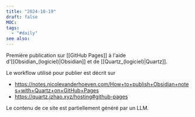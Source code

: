 ```yaml
---
title: "2024-10-19"
draft: false
MOC: 
tags:
  - "#daily"
see also:
---
```

Première publication sur [[GitHub Pages]] à l'aide d'[[Obsidian_(logiciel)|Obsidian]] et de [[Quartz_(logiciel)|Quartz]].

Le workflow utilisé pour publier est décrit sur
- https://notes.nicolevanderhoeven.com/How+to+publish+Obsidian+notes+with+Quartz+on+GitHub+Pages
- https://quartz.jzhao.xyz/hosting#github-pages

Le contenu de ce site est partiellement généré par un LLM.